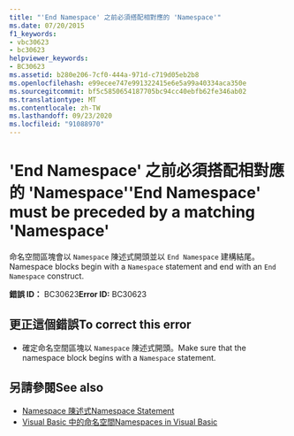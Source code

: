 ```yaml
---
title: "'End Namespace' 之前必須搭配相對應的 'Namespace'"
ms.date: 07/20/2015
f1_keywords:
- vbc30623
- bc30623
helpviewer_keywords:
- BC30623
ms.assetid: b280e206-7cf0-444a-971d-c719d05eb2b8
ms.openlocfilehash: e99ecee747e991322415e6e5a99a40334aca350e
ms.sourcegitcommit: bf5c5850654187705bc94cc40ebfb62fe346ab02
ms.translationtype: MT
ms.contentlocale: zh-TW
ms.lasthandoff: 09/23/2020
ms.locfileid: "91088970"
---
```

# <a name="end-namespace-must-be-preceded-by-a-matching-namespace"></a><span data-ttu-id="44c77-102">'End Namespace' 之前必須搭配相對應的 'Namespace'</span><span class="sxs-lookup"><span data-stu-id="44c77-102">'End Namespace' must be preceded by a matching 'Namespace'</span></span>

<span data-ttu-id="44c77-103">命名空間區塊會以 `Namespace` 陳述式開頭並以 `End Namespace` 建構結尾。</span><span class="sxs-lookup"><span data-stu-id="44c77-103">Namespace blocks begin with a `Namespace` statement and end with an `End Namespace` construct.</span></span>  
  
 <span data-ttu-id="44c77-104">**錯誤 ID：** BC30623</span><span class="sxs-lookup"><span data-stu-id="44c77-104">**Error ID:** BC30623</span></span>  
  
## <a name="to-correct-this-error"></a><span data-ttu-id="44c77-105">更正這個錯誤</span><span class="sxs-lookup"><span data-stu-id="44c77-105">To correct this error</span></span>  
  
- <span data-ttu-id="44c77-106">確定命名空間區塊以 `Namespace` 陳述式開頭。</span><span class="sxs-lookup"><span data-stu-id="44c77-106">Make sure that the namespace block begins with a `Namespace` statement.</span></span>  
  
## <a name="see-also"></a><span data-ttu-id="44c77-107">另請參閱</span><span class="sxs-lookup"><span data-stu-id="44c77-107">See also</span></span>

- [<span data-ttu-id="44c77-108">Namespace 陳述式</span><span class="sxs-lookup"><span data-stu-id="44c77-108">Namespace Statement</span></span>](../language-reference/statements/namespace-statement.md)
- [<span data-ttu-id="44c77-109">Visual Basic 中的命名空間</span><span class="sxs-lookup"><span data-stu-id="44c77-109">Namespaces in Visual Basic</span></span>](../programming-guide/program-structure/namespaces.md)

